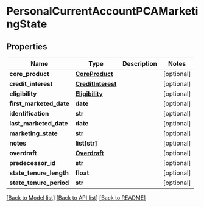 # PersonalCurrentAccountPCAMarketingState

## Properties
Name | Type | Description | Notes
------------ | ------------- | ------------- | -------------
**core_product** | [**CoreProduct**](CoreProduct.md) |  | [optional] 
**credit_interest** | [**CreditInterest**](CreditInterest.md) |  | [optional] 
**eligibility** | [**Eligibility**](Eligibility.md) |  | [optional] 
**first_marketed_date** | **date** |  | [optional] 
**identification** | **str** |  | [optional] 
**last_marketed_date** | **date** |  | [optional] 
**marketing_state** | **str** |  | [optional] 
**notes** | **list[str]** |  | [optional] 
**overdraft** | [**Overdraft**](Overdraft.md) |  | [optional] 
**predecessor_id** | **str** |  | [optional] 
**state_tenure_length** | **float** |  | [optional] 
**state_tenure_period** | **str** |  | [optional] 

[[Back to Model list]](../README.md#documentation-for-models) [[Back to API list]](../README.md#documentation-for-api-endpoints) [[Back to README]](../README.md)


